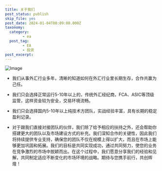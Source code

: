 ```yaml
---
title: 关于我们
post_status: publish
skip_file: yes
post_date: 2024-01-04T08:09:00.000Z
taxonomy:
  category:
        - ea
  post_tag:
        - EA
        - 投资
post_excerpt: 
---
```

![Image](https://cdn.fendou.la/dou/2021/09/优势-1024x503.png)

* 我们从事外汇行业多年，清晰的知道如何在外汇行业里长期生存，合作共赢为己任。

* 我们只会选择正常运行5-10年以上的，传统外汇经纪商，FCA、ASIC等顶级监管，这样资金较为安全，交易环境流畅。

* 我们只会选择国内5-10年以上纯技术方团队，实战经验丰富，具有长期的稳定盈利记录。

* 对于跟我们直接对接团队的伙伴，我们除了给予相应的扶持之外，还会帮助你搭建更大的团队以及市场建设方式的补充。我们深知合作的关键性，因此我们将持续提供专业支持，确保您的团队不仅在规模上得以扩大，而且在市场上能够更加巩固和拓展。我们的目标是共同实现成功，通过共同努力，使您的业务在竞争激烈的市场中脱颖而出。在这个过程中，我们愿意分享我们的经验和见解，共同制定适应不断变化的市场环境的战略。期待与您携手前行，共创辉煌！

